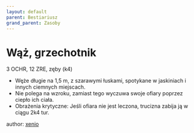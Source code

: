 ```yaml
---
layout: default
parent: Bestiariusz
grand_parent: Zasoby
---
```



# Wąż, grzechotnik

3 OCHR, 12 ZRE, zęby (k4)

- Węże długie na 1,5 m, z szarawymi łuskami, spotykane w jaskiniach i innych ciemnych miejscach.
- Nie polega na wzroku, zamiast tego wyczuwa swoje ofiary poprzez ciepło ich ciała.
- Obrażenia krytyczne: Jeśli ofiara nie jest leczona, trucizna zabija ją w ciągu 2k4 tur.

author: [xenio](https://xenioinabottle.blogspot.com)
